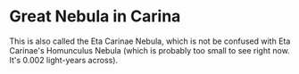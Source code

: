 # Great Nebula in Carina

This is also called the Eta Carinae Nebula, which is not be confused with Eta
Carinae's Homunculus Nebula (which is probably too small to see right now. It's
0.002 light-years across).
